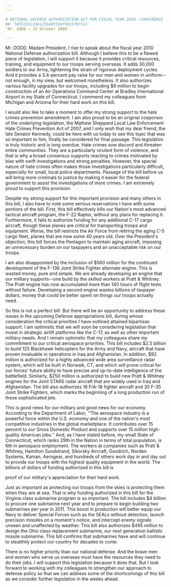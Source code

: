 ```yaml
---
---

# NATIONAL DEFENSE AUTHORIZATION ACT FOR FISCAL YEAR 2010--CONFERENCE  REPORT
## `58551b3c3de125be03594f9dcbfbf1a1`
`Mr. DODD — 22 October 2009`

---
```



Mr. DODD. Madam President, I rise to speak about the fiscal year 2010 
National Defense authorization bill. Although I believe this to be a 
flawed piece of legislation, I will support it because it provides 
critical resources, training, and equipment to our troops serving 
overseas. It adds 30,000 soldiers to our Army, lightening the strain of 
rigorous deployment cycles. And it provides a 3.4-percent pay raise for 
our men and women in uniform--not enough, in my view, but welcomed 
nonetheless. It also authorizes various facility upgrades for our 
troops, including $9 million to begin construction of an Air Operations 
Command Center at Bradley International Airport in my State of 
Connecticut. I commend my colleagues from Michigan and Arizona for 
their hard work on this bill.

I would also like to take a moment to offer my strong support to the 
hate crimes prevention amendment. I am also proud to be an original 
cosponsor of the underlying legislation, the Mathew Sheppard Local Law 
Enforcement Hate Crimes Prevention Act of 2007, and I only wish that my 
dear friend, the late Senator Kennedy, could be here with us today to 
see this topic that was so important to him, finally be considered for 
final passage. This legislation is truly historic and is long overdue. 
Hate crimes sow discord and threaten entire communities. They are a 
particularly virulent form of violence, and that is why a broad 
consensus supports reacting to crimes motivated by bias with swift 
investigations and strong penalties. However, the special nature of 
hate crimes often makes those investigations particularly difficult, 
especially for small, local police departments. Passage of the bill 
before us will bring more criminals to justice by making it easier for 
the federal government to assist the investigations of more crimes. I 
am extremely proud to support this provision.

Despite my strong support for this important provision and many 
others in this bill, I also have to note some serious reservations I 
have with some portions of the bill. First, this bill effectively kills 
our Nation's most advanced tactical aircraft program, the F-22 Raptor, 
without any plans for replacing it. Furthermore, it fails to authorize 
funding for any additional C-17 cargo aircraft, though these planes are 
critical for transporting troops and equipment. Worse, the bill 
restricts the Air Force from retiring the aging C-5 cargo fleet, planes 
that are now some 40 years old. Over the President's objection, this 
bill forces the Pentagon to maintain aging aircraft, imposing an 
unnecessary burden on our taxpayers and an unacceptable risk on our 
troops.

I am also disappointed by the inclusion of $560 million for the 
continued development of the F-136 Joint Strike Fighter alternate 
engine. This is wasted money, pure and simple. We are already 
developing an engine that our military supports--one build by the 
skilled workers at Pratt & Whitney. The Pratt engine has now 
accumulated more than 140 hours of flight tests without failure. 
Developing a second engine wastes billions of taxpayer dollars, money 
that could be better spent on things our troops actually need.

So this is not a perfect bill. But there will be an opportunity to 
address these issues in the upcoming Defense appropriations bill, 
during whose consideration the critical priorities I have outlined 
attained bipartisan support. I am optimistic that we will soon be 
considering legislation that invest in strategic airlift platforms like 
the C-17, as well as other important military needs. And I remain 
optimistic that my colleagues share my commitment to our critical 
aerospace priorities. This bill includes $2.5 billion to build 125 
Blackhawk helicopters for the Army and Navy, aircraft that have proven 
invaluable in operations in Iraq and Afghanistan. In addition, $92 
million is authorized for a highly advanced wide area surveillance 
radar system, which will be built in Norwalk, CT, and which will prove 
critical for our forces' future ability to have precise and up-to-date 
intelligence of the battlefield. Similarly, $250 million is authorized 
to build new Pratt & Whitney engines for the Joint STARS radar aircraft 
that are widely used in Iraq and Afghanistan. The bill also authorizes 
18 F/A-18 fighter aircraft and 30 F-35 Joint Strike Fighters, which 
marks the beginning of a long production run of these sophisticated 
jets.

This is good news for our military and good news for our economy. 
According to the Department of Labor, ''The aerospace industry is a 
powerful force within the U.S. economy and one of the nation's most 
competitive industries in the global marketplace. It contributes over 
15 percent to our Gross Domestic Product and supports over 15 million 
high-quality American jobs.'' And, as I have stated before, my small 
State of Connecticut, which ranks 29th in the Nation in terms of total 
population, is 6th in aerospace employment. The workers at companies 
such as Pratt & Whitney, Hamilton Sundstrand, Sikorsky Aircraft, 
Goodrich, Norden Systems, Kaman, Aerogear, and hundreds of others work 
day in and day out to provide our troops with the highest quality 
equipment in the world. The billions of dollars of funding authorized 
in this bill is


proof of our military's appreciation for their hard work.

Just as important as protecting our troops from the skies is 
protecting them when they are at sea. That is why funding authorized in 
this bill for the Virginia class submarine program is so important. The 
bill includes $4 billion to procure one submarine next year and to 
prepare to begin building two submarines per year in 2011. This boost 
in production will better equip our Navy to deliver Special Forces such 
as the SEALs without detection, launch precision missiles on a moment's 
notice, and intercept enemy signals unseen and unaffected by weather. 
This bill also authorizes $495 million to design the Ohio class 
replacement submarine, our next generation ballistic missile submarine. 
This bill confirms that submarines have and will continue to stealthily 
protect our country for decades to come.

There is no higher priority than our national defense. And the brave 
men and women who serve us overseas must have the resources they need 
to do their jobs. I will support this legislation because it does that. 
But I look forward to working with my colleagues to strengthen our 
approach to defense policy so that we can address some of the 
shortcomings of this bill as we consider further legislation in the 
weeks ahead.